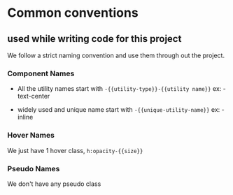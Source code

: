 # Common conventions
## used while writing code for this project

We follow a strict naming convention and use them through out the project.

### Component Names
- All the utility names start with `-{{utility-type}}-{{utility name}}`
  ex: -text-center

- widely used and unique name start with `-{{unique-utility-name}}`
  ex: -inline

### Hover Names
We just have 1 hover class, `h:opacity-{{size}}`


### Pseudo Names
We don't have any pseudo class
